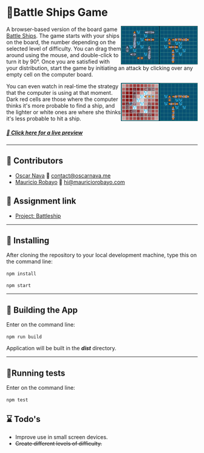 # 🚢Battle Ships Game

[<img src="docs/board.png" align="right" width="40%">](https://oscarnava.me/battleships/)
A browser-based version of the board game [Battle Ships](https://en.wikipedia.org/wiki/Battleship_(game)). The game starts with your ships on the board, the number depending on the selected level of difficulty. You can drag them around using the mouse, and double-click to turn it by 90°. Once you are satisfied with your distribution, start the game by initiating an attack by clicking over any empty cell on the computer board.

[<img src="docs/thinking.png" align="right" width="40%">](https://oscarnava.me/battleships/)
You can even watch in real-time the strategy that the computer is using at that moment. Dark red cells are those where the computer thinks it's more probable to find a ship, and the lighter or white ones are where she thinks it's less probable to hit a ship.

##### [👀 Click here for a live preview](https://oscarnava.me/battleships/)

---

## 👤 Contributors

- [Oscar Nava](https://github.com/oscarnava) 📧 contact@oscarnava.me
- [Mauricio Robayo](https://github.com/MauricioRobayo) 📧 hi@mauriciorobayo.com

## 🔗 Assignment link

- [Project: Battleship](https://www.theodinproject.com/courses/javascript/lessons/battleship)

---

## 🔧 Installing

After cloning the repository to your local development machine, type this on the command line:

`npm install`

`npm start`

---

## 🔨 Building the App
Enter on the command line:

`npm run build`

Application will be built in the _**dist**_ directory.

---

## 🧪Running tests
Enter on the command line:

`npm test`

## ⌛ Todo's

- Improve use in small screen devices.
- ~~Create different levels of difficulty.~~
